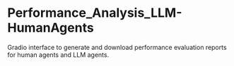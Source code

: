 # Performance_Analysis_LLM-HumanAgents
Gradio interface to generate and download performance evaluation reports for human agents and LLM agents.
